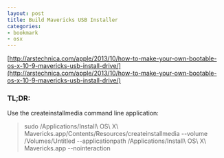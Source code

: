 ```yaml
---
layout: post
title: Build Mavericks USB Installer
categories:
- bookmark
- osx
---
```


[http://arstechnica.com/apple/2013/10/how-to-make-your-own-bootable-os-x-10-9-mavericks-usb-install-drive/](http://arstechnica.com/apple/2013/10/how-to-make-your-own-bootable-os-x-10-9-mavericks-usb-install-drive/)

### TL;DR:

Use the createinstallmedia command line application: 

> sudo /Applications/Install\ OS\ X\ Mavericks.app/Contents/Resources/createinstallmedia --volume /Volumes/Untitled --applicationpath /Applications/Install\ OS\ X\ Mavericks.app --nointeraction
